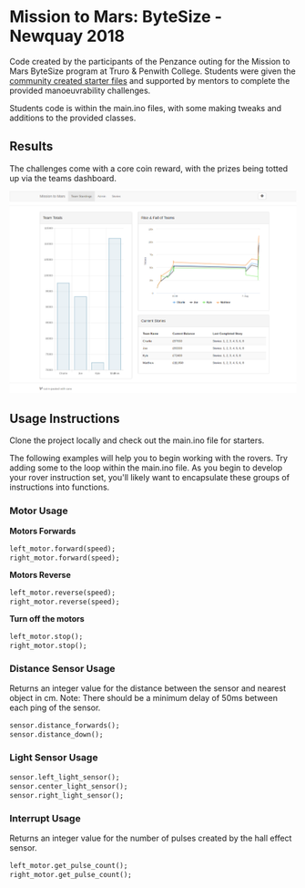 # Mission to Mars: ByteSize - Newquay 2018
Code created by the participants of the Penzance outing for the Mission to Mars
ByteSize program at Truro & Penwith College. Students were given the [community created starter files](https://github.com/tonyedwardspz/m2m-starter-files) and supported by mentors to complete
the provided manoeuvrability challenges.

Students code is within the main.ino files, with some making tweaks and additions
to the provided classes.

## Results
The challenges come with a core coin reward, with the prizes being totted up via
the teams dashboard.

![Final results](results.png "Final team results")

## Usage Instructions
Clone the project locally and check out the main.ino file for starters.

The following examples will help you to begin working with the rovers. Try adding
some to the loop within the main.ino file. As you begin to develop your rover
instruction set, you'll likely want to encapsulate these groups of instructions
into functions.

### Motor Usage

**Motors Forwards**

    left_motor.forward(speed);
    right_motor.forward(speed);

**Motors Reverse**

    left_motor.reverse(speed);
    right_motor.reverse(speed);

**Turn off the motors**

    left_motor.stop();
    right_motor.stop();

### Distance Sensor Usage

Returns an integer value for the distance between the sensor and nearest object in cm.
Note: There should be a minimum delay of 50ms between each ping of the sensor.

    sensor.distance_forwards();
    sensor.distance_down();

### Light Sensor Usage

    sensor.left_light_sensor();
    sensor.center_light_sensor();
    sensor.right_light_sensor();

### Interrupt Usage

Returns an integer value for the number of pulses created by the hall effect sensor.

    left_motor.get_pulse_count();
    right_motor.get_pulse_count();
